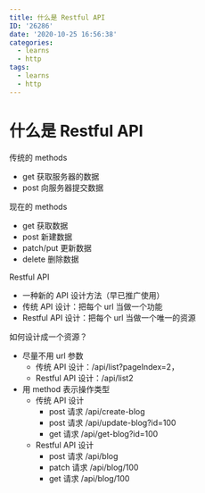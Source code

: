 ```yaml
---
title: 什么是 Restful API
ID: '26286'
date: '2020-10-25 16:56:38'
categories:
  - learns
  - http
tags:
  - learns
  - http
---
```


# 什么是 Restful API

传统的 methods

- get 获取服务器的数据
- post 向服务器提交数据

现在的 methods

- get 获取数据
- post 新建数据
- patch/put 更新数据
- delete 删除数据

Restful API

- 一种新的 API 设计方法（早已推广使用）
- 传统 API 设计：把每个 url 当做一个功能
- Restful API 设计：把每个 url 当做一个唯一的资源

如何设计成一个资源？

- 尽量不用 url 参数
    - 传统 API 设计：/api/list?pageIndex=2，
    - Restful API 设计：/api/list2
- 用 method 表示操作类型
    - 传统 API 设计
        - post 请求 /api/create-blog
        - post 请求 /api/update-blog?id=100
        - get 请求 /api/get-blog?id=100
    - Restful API 设计
        - post 请求 /api/blog
        - patch 请求 /api/blog/100
        - get 请求 /api/blog/100
